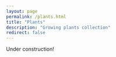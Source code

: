 ```yaml
---
layout: page
permalink: /plants.html
title: "Plants"
description: "Growing plants collection"
redirect: false
---
```


Under construction!